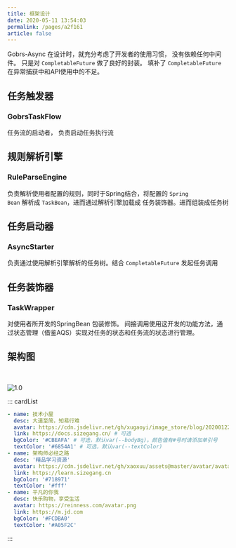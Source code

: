 ```yaml
---
title: 框架设计
date: 2020-05-11 13:54:03
permalink: /pages/a2f161
article: false
---
```



Gobrs-Async 在设计时，就充分考虑了开发者的使用习惯， 没有依赖任何中间件。 只是对 <code>CompletableFuture</code> 做了良好的封装。
填补了 <code>CompletableFuture</code> 在异常捕获中和API使用中的不足。




## 任务触发器

### GobrsTaskFlow

任务流的启动者， 负责启动任务执行流

## 规则解析引擎
### RuleParseEngine

负责解析使用者配置的规则，同时于Spring结合，将配置的 <code>Spring Bean</code> 解析成 <code>TaskBean</code>，进而通过解析引擎加载成 任务装饰器。进而组装成任务树


## 任务启动器
### AsyncStarter


负责通过使用解析引擎解析的任务树。结合 <code>CompletableFuture</code> 发起任务调用

## 任务装饰器 

### TaskWrapper

对使用者所开发的SpringBean 包装修饰。 间接调用使用这开发的功能方法，通过状态管理（借鉴AQS）实现对任务的状态和任务流的状态进行管理。 

## 架构图
<br/>

![1.0](https://kevin-cloud-dubbo.oss-cn-beijing.aliyuncs.com/gobrs-async/1431646633075_.pic_hd.jpg)

::: cardList

```yaml
- name: 技术小屋
  desc: 大道至简，知易行难
  avatar: https://cdn.jsdelivr.net/gh/xugaoyi/image_store/blog/20200122153807.jpg # 可选
  link: https://docs.sizegang.cn/ # 可选
  bgColor: '#CBEAFA' # 可选，默认var(--bodyBg)。颜色值有#号时请添加单引号
  textColor: '#6854A1' # 可选，默认var(--textColor)
- name: 架构师必经之路
  desc: '精品学习资源'
  avatar: https://cdn.jsdelivr.net/gh/xaoxuu/assets@master/avatar/avatar.png
  link: https://learn.sizegang.cn
  bgColor: '#718971'
  textColor: '#fff'
- name: 平凡的你我
  desc: 快乐购物，享受生活
  avatar: https://reinness.com/avatar.png
  link: https://m.jd.com
  bgColor: '#FCDBA0'
  textColor: '#A05F2C'
```
:::
